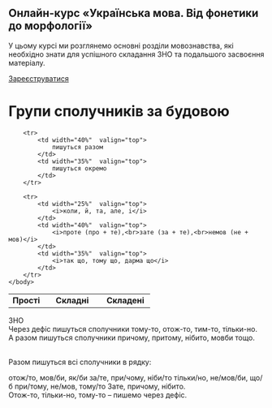<div class="banner">
  <h2 class="course">Онлайн-курс «Українська мова. Від фонетики до морфології»</h2>
  <p class="course-description">
     У цьому курсі ми розглянемо основні розділи мовознавства, які необхідно знати для успішного складання ЗНО та подальшого засвоєння матеріалу.<br>
  </p>
    <div class="button-wrapper">
        <a class="registration-button" target="_blank" href="http://bit.ly/2zuYUGS">Зареєструватися</a>
    </div>   
</div>

# Групи сполучникiв за будовою


<table style="width: 85%;" align="center">
    <body>
        <tr>  
            <td rowspan="2" width="25%" align="center" valign="top">
                <b>Простi</b>
            </td>  
            <td width="40%" align="center" valign="top">
                <b>Складнi</b>
            </td>  
            <td width="35%" align="center" valign="top">
                <b>Складенi</b>
            </td>                    
        </tr>

        <tr>   
            <td width="40%"  valign="top">
                пишуться разом
            </td>  
            <td width="35%"  valign="top">
                пишуться окремо
            </td>                    
        </tr>

        <tr>  
            <td width="25%"  valign="top">
                <i>коли, й, та, але, i</i>
            </td>  
            <td width="40%"  valign="top">
                <i>проте (про + те),<br>зате (за + те),<br>немов (не + мов)</i>
            </td>  
            <td width="35%"  valign="top">
                <i>так що, тому що, дарма що</i>
            </td>                    
        </tr>
    </body>
</table>


<div class="add-wrap">
<span class="add">ЗНО</span>
<div class="add-text">
Через дефiс пишуться сполучники <span class="p1">тому-то</span>, <span class="p1">отож-то</span>, <span class="p1">тим-то</span>, <span class="p1">тiльки-но</span>.<br>
А разом пишуться сполучники <span class="p1">причому</span>, <span class="p1">притому</span>, <span class="p1">нiбито</span>, <span class="p1">мовби</span> тощо.
</div>


<br>
<quiz> 
    <question>
       <p>Разом пишуться всі сполучники в рядку:</p>
           <answer> отож/то, мов/би, як/би</answer>
           <answer correct> за/те, при/чому, ніби/то</answer>
           <answer> тільки/но, не/мов/би, що/б</answer>
           <answer> при/тому, не/мов, тому/то</answer>
      <explanation>
Зате, причому, нібито.<br>
Отож-то, тільки-но, тому-то – пишемо через дефіс.</explanation>
    </question>
</quiz> 
